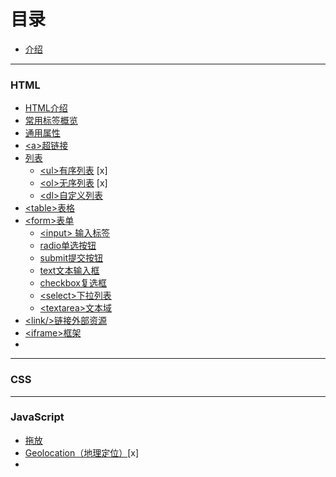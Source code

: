 # 目录

* [介绍](README.md)

----
### HTML
* [HTML介绍](./HTML/intro.md)
* [常用标签概览](./HTML/often-label.md)
* [通用属性](./HTML/general-attributes.md)
* [&lt;a&gt;超链接](./HTML/labels/a.md)
* [列表]()
  * [&lt;ul&gt;有序列表]() [x]
  * [&lt;ol&gt;无序列表]() [x]
  * [&lt;dl&gt;自定义列表](./HTML/labels/lists/dl.md)
* [&lt;table&gt;表格](./HTML/labels/table.md)
* [&lt;form&gt;表单](./HTML/labels/forms/form.md)
  * [&lt;input&gt; 输入标签](./HTML/labels/forms/input.md)
  * [radio单选按钮](./HTML/labels/forms/radio.md)
  * [submit提交按钮](./HTML/labels/forms/submit.md)
  * [text文本输入框](./HTML/labels/forms/text.md)
  * [checkbox复选框](./HTML/labels/forms/checkbox.md)
  * [&lt;select&gt;下拉列表](./HTML/labels/forms/select.md)
  * [&lt;textarea&gt;文本域](./HTML/labels/forms/textarea.md)
* [&lt;link/&gt;链接外部资源](./HTML/labels/link.md)
* [&lt;iframe&gt;框架]()
* 
----
### CSS

----

### JavaScript

* [拖放](./JavaScript/dragand_drop.md)
* [Geolocation（地理定位）]()[x]
* 